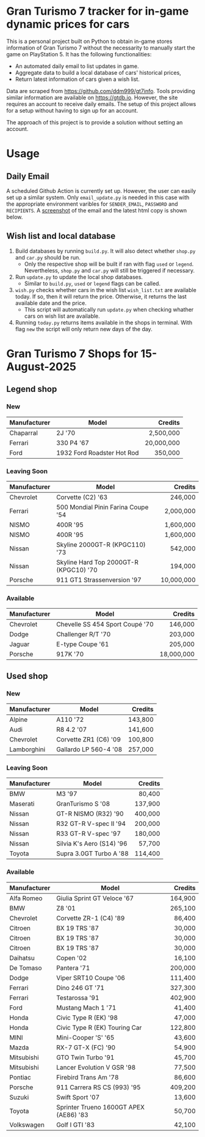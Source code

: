 # Gran Turismo 7 tracker for in-game dynamic prices for cars

This is a personal project built on Python to obtain in-game stores information of Gran Turismo 7 without the necessarity to manually start the game on PlayStation 5. It has the following functionalities:

- An automated daily email to list updates in game.
- Aggregate data to build a local database of cars' historical prices,
- Return latest information of cars given a wish list.

Data are scraped from https://github.com/ddm999/gt7info. Tools providing similar information are available on https://gtdb.io. However, the site requires an account to receive daily emails. The setup of this project allows for a setup without having to sign up for an account.

The approach of this project is to provide a solution without setting an account.

# Usage

## Daily Email

A scheduled Github Action is currently set up. However, the user can easily set up a similar system. Only `email_update.py` is needed in this case with the appropriate environment varibles for `SENDER_EMAIL`, `PASSWORD` and `RECIPIENTS`. A [screenshot](https://raw.githubusercontent.com/marcohoucheng/Gran-Turismo-7-Price-Tracker/main/data/email_screenshot.png) of the email and the latest html copy is shown below.

## Wish list and local database

1. Build databases by running `build.py`. It will also detect whether `shop.py` and `car.py` should be run.
    - Only the respective shop will be built if ran with flag `used` or `legend`. Nevertheless, `shop.py` and `car.py` will still be triggered if necessary.
2. Run `update.py` to update the local shop databases.
    - Similar to `build.py`, `used` or `legend` flags can be called.
3. `wish.py` checks whether cars in the wish list `wish_list.txt` are available today. If so, then it will return the price. Otherwise, it returns the last available date and the price.
    - This script will automatically run `update.py` when checking whather cars on wish list are available.
4. Running `today.py` returns items available in the shops in terminal. With flag `new` the script will only return new days of the day.


# Gran Turismo 7 Shops for 15-August-2025



## Legend shop

### New
 | Manufacturer | Model | Credits |
 | --- | --- | --: |
|Chaparral|2J '70|2,500,000|
|Ferrari|330 P4 '67|20,000,000|
|Ford|1932 Ford Roadster Hot Rod|350,000|

### Leaving Soon
 | Manufacturer | Model | Credits |
 | --- | --- | --: |
|Chevrolet|Corvette (C2) '63|246,000|
|Ferrari|500 Mondial Pinin Farina Coupe '54|2,000,000|
|NISMO|400R '95|1,600,000|
|NISMO|400R '95|1,600,000|
|Nissan|Skyline 2000GT-R (KPGC110) '73|542,000|
|Nissan|Skyline Hard Top 2000GT-R (KPGC10) '70|194,000|
|Porsche|911 GT1 Strassenversion '97|10,000,000|

### Available
 | Manufacturer | Model | Credits |
 | --- | --- | --: |
|Chevrolet|Chevelle SS 454 Sport Coupé '70|146,000|
|Dodge|Challenger R/T '70|203,000|
|Jaguar|E-type Coupe '61|205,000|
|Porsche|917K '70|18,000,000|


## Used shop

### New
 | Manufacturer | Model | Credits |
 | --- | --- | --: |
|Alpine|A110 '72|143,800|
|Audi|R8 4.2 '07|141,600|
|Chevrolet|Corvette ZR1 (C6) '09|100,800|
|Lamborghini|Gallardo LP 560-4 '08|257,000|

### Leaving Soon
 | Manufacturer | Model | Credits |
 | --- | --- | --: |
|BMW|M3 '97|80,400|
|Maserati|GranTurismo S '08|137,900|
|Nissan|GT-R NISMO (R32) '90|400,000|
|Nissan|R32 GT-R V-spec II '94|200,000|
|Nissan|R33 GT-R V-spec '97|180,000|
|Nissan|Silvia K's Aero (S14) '96|57,700|
|Toyota|Supra 3.0GT Turbo A '88|114,400|

### Available
 | Manufacturer | Model | Credits |
 | --- | --- | --: |
|Alfa Romeo|Giulia Sprint GT Veloce '67|164,900|
|BMW|Z8 '01|265,100|
|Chevrolet|Corvette ZR-1 (C4) '89|86,400|
|Citroen|BX 19 TRS '87|30,000|
|Citroen|BX 19 TRS '87|30,000|
|Citroen|BX 19 TRS '87|30,000|
|Daihatsu|Copen '02|16,100|
|De Tomaso|Pantera '71|200,000|
|Dodge|Viper SRT10 Coupe '06|111,400|
|Ferrari|Dino 246 GT '71|327,300|
|Ferrari|Testarossa '91|402,900|
|Ford|Mustang Mach 1 '71|41,400|
|Honda|Civic Type R (EK) '98|47,000|
|Honda|Civic Type R (EK) Touring Car|122,800|
|MINI|Mini-Cooper 'S' '65|43,600|
|Mazda|RX-7 GT-X (FC) '90|54,900|
|Mitsubishi|GTO Twin Turbo '91|45,700|
|Mitsubishi|Lancer Evolution V GSR '98|77,500|
|Pontiac|Firebird Trans Am '78|86,600|
|Porsche|911 Carrera RS CS (993) '95|409,200|
|Suzuki|Swift Sport '07|13,600|
|Toyota|Sprinter Trueno 1600GT APEX (AE86) '83|50,700|
|Volkswagen|Golf I GTI '83|42,100|
